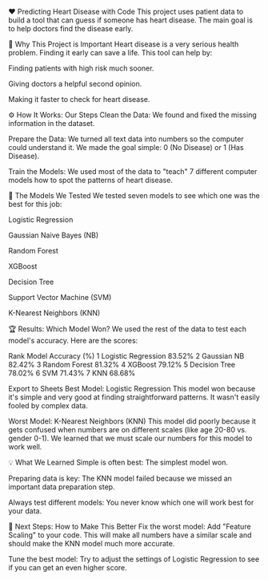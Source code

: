 ❤️ Predicting Heart Disease with Code
This project uses patient data to build a tool that can guess if someone has heart disease. The main goal is to help doctors find the disease early.

🎯 Why This Project is Important
Heart disease is a very serious health problem. Finding it early can save a life. This tool can help by:

Finding patients with high risk much sooner.

Giving doctors a helpful second opinion.

Making it faster to check for heart disease.

⚙️ How It Works: Our Steps
Clean the Data: We found and fixed the missing information in the dataset.

Prepare the Data: We turned all text data into numbers so the computer could understand it. We made the goal simple: 0 (No Disease) or 1 (Has Disease).

Train the Models: We used most of the data to "teach" 7 different computer models how to spot the patterns of heart disease.

🤖 The Models We Tested
We tested seven models to see which one was the best for this job:

Logistic Regression

Gaussian Naive Bayes (NB)

Random Forest

XGBoost

Decision Tree

Support Vector Machine (SVM)

K-Nearest Neighbors (KNN)

🏆 Results: Which Model Won?
We used the rest of the data to test each model's accuracy. Here are the scores:

Rank	Model	Accuracy (%)
1	Logistic Regression	83.52%
2	Gaussian NB	82.42%
3	Random Forest	81.32%
4	XGBoost	79.12%
5	Decision Tree	78.02%
6	SVM	71.43%
7	KNN	68.68%

Export to Sheets
Best Model: Logistic Regression
This model won because it's simple and very good at finding straightforward patterns. It wasn't easily fooled by complex data.

Worst Model: K-Nearest Neighbors (KNN)
This model did poorly because it gets confused when numbers are on different scales (like age 20-80 vs. gender 0-1). We learned that we must scale our numbers for this model to work well.

💡 What We Learned
Simple is often best: The simplest model won.

Preparing data is key: The KNN model failed because we missed an important data preparation step.

Always test different models: You never know which one will work best for your data.

🚀 Next Steps: How to Make This Better
Fix the worst model: Add "Feature Scaling" to your code. This will make all numbers have a similar scale and should make the KNN model much more accurate.

Tune the best model: Try to adjust the settings of Logistic Regression to see if you can get an even higher score.
